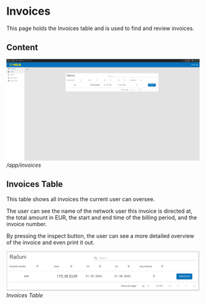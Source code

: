 # Invoices

This page holds the Invoices table and is used to find and review invoices.

## Content

![InvoicesPage](../../assets/invoices-page.png) _/app/invoices_

## Invoices Table

This table shows all invoices the current user can oversee.

The user can see the name of the network user this invoice is directed at, the
total amount in EUR, the start and end time of the billing period, and the
invoice number.

By pressing the inspect button, the user can see a more detailed overview of the
invoice and even print it out.

![InvoicesTable](../../assets/invoices-table.png) _Invoices Table_
